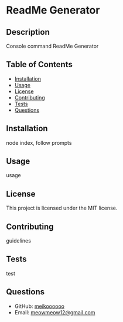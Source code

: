 
# ReadMe Generator

## Description
Console command ReadMe Generator

## Table of Contents
- [Installation](#installation)
- [Usage](#usage)
- [License](#license)
- [Contributing](#contributing)
- [Tests](#tests)
- [Questions](#questions)

## Installation
node index, follow prompts

## Usage
usage

## License
This project is licensed under the MIT license.

## Contributing
guidelines

## Tests
test

## Questions
- GitHub: [meikoooooo](https://github.com/meikoooooo)
- Email: meowmeow12@gmail.com
